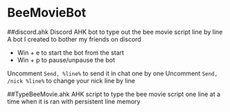 # BeeMovieBot
##discord.ahk
 Discord AHK bot to type out the bee movie script line by line
 A bot I created to bother my friends on discord

 - Win + e to start the bot from the start
 - Win + p to pause/unpause the bot

Uncomment `Send, %line%` to send it in chat one by one
Uncomment `Send, /nick %line%` to change your nick line by line

##TypeBeeMovie.ahk
 AHK script to type the bee movie script one line at a time when it is ran with persistent line memory